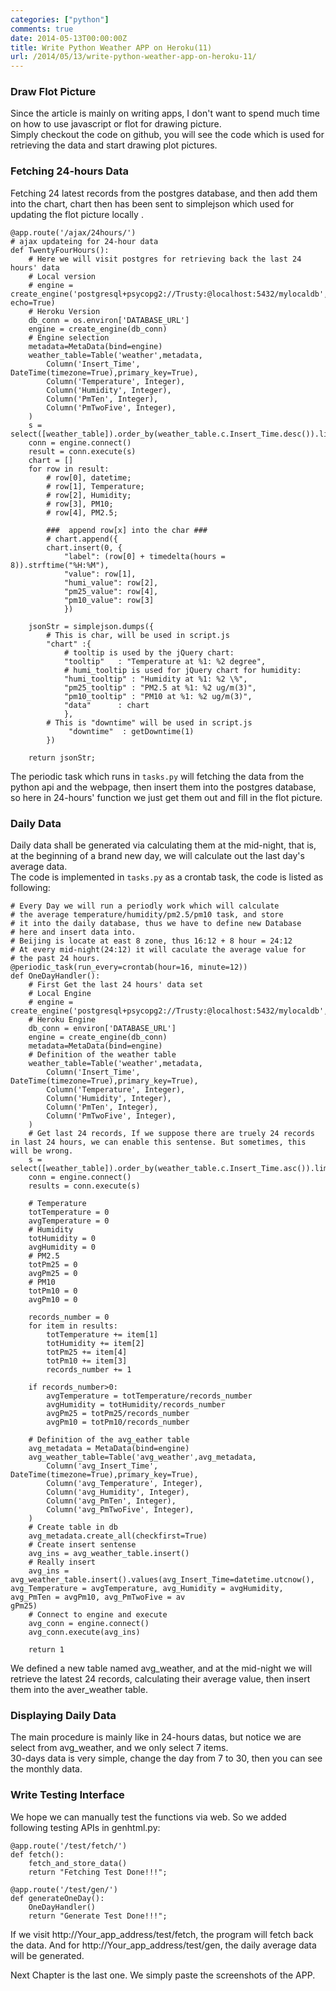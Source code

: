 ```yaml
---
categories: ["python"]
comments: true
date: 2014-05-13T00:00:00Z
title: Write Python Weather APP on Heroku(11)
url: /2014/05/13/write-python-weather-app-on-heroku-11/
---
```


### Draw Flot Picture
Since the article is mainly on writing apps, I don't want to spend much time on how to use javascript or flot for drawing picture.    
Simply checkout the code on github, you will see the code which is used for retrieving the data and start drawing plot pictures.    
### Fetching 24-hours Data
Fetching 24 latest records from the postgres database, and then add them into the chart, chart then has been sent to simplejson which used for updating the flot picture locally .       

```
@app.route('/ajax/24hours/')
# ajax updateing for 24-hour data
def TwentyFourHours():
    # Here we will visit postgres for retrieving back the last 24 hours' data
    # Local version
    # engine = create_engine('postgresql+psycopg2://Trusty:@localhost:5432/mylocaldb', echo=True)
    # Heroku Version
    db_conn = os.environ['DATABASE_URL']
    engine = create_engine(db_conn)
    # Engine selection
    metadata=MetaData(bind=engine)
    weather_table=Table('weather',metadata,
        Column('Insert_Time', DateTime(timezone=True),primary_key=True),
        Column('Temperature', Integer),
        Column('Humidity', Integer),
        Column('PmTen', Integer),
        Column('PmTwoFive', Integer),
    )
    s = select([weather_table]).order_by(weather_table.c.Insert_Time.desc()).limit(24)
    conn = engine.connect()
    result = conn.execute(s)
    chart = []
    for row in result:
        # row[0], datetime; 
        # row[1], Temperature;
        # row[2], Humidity;
        # row[3], PM10;
        # row[4], PM2.5; 

        ###  append row[x] into the char ###
        # chart.append({
        chart.insert(0, {
            "label": (row[0] + timedelta(hours = 8)).strftime("%H:%M"),
            "value": row[1],
            "humi_value": row[2],
            "pm25_value": row[4],
            "pm10_value": row[3]
            })

    jsonStr = simplejson.dumps({
        # This is char, will be used in script.js
        "chart" :{
            # tooltip is used by the jQuery chart:
            "tooltip"   : "Temperature at %1: %2 degree",
            # humi_tooltip is used for jQuery chart for humidity:
            "humi_tooltip" : "Humidity at %1: %2 \%",
            "pm25_tooltip" : "PM2.5 at %1: %2 ug/m(3)",
            "pm10_tooltip" : "PM10 at %1: %2 ug/m(3)",
            "data"      : chart
            },
        # This is "downtime" will be used in script.js
             "downtime"  : getDowntime(1)
        })

    return jsonStr;

```
The periodic task which runs in `tasks.py` will fetching the data from the python api and the webpage, then insert them into the postgres database, so here in 24-hours' function we just get them out and fill in the flot picture.      
### Daily Data
Daily data shall be generated via calculating them at the mid-night, that is, at the beginning of a brand new day, we will calculate out the last day's average data.    
The code is implemented in `tasks.py` as a crontab task, the code is listed as following:    

```
# Every Day we will run a periodly work which will calculate 
# the average temperature/humidity/pm2.5/pm10 task, and store
# it into the daily database, thus we have to define new Database
# here and insert data into.
# Beijing is locate at east 8 zone, thus 16:12 + 8 hour = 24:12
# At every mid-night(24:12) it will caculate the average value for
# the past 24 hours. 
@periodic_task(run_every=crontab(hour=16, minute=12))
def OneDayHandler():
    # First Get the last 24 hours' data set
    # Local Engine
    # engine = create_engine('postgresql+psycopg2://Trusty:@localhost:5432/mylocaldb',echo=True)
    # Heroku Engine
    db_conn = environ['DATABASE_URL']
    engine = create_engine(db_conn)
    metadata=MetaData(bind=engine)
    # Definition of the weather table
    weather_table=Table('weather',metadata,
    	Column('Insert_Time', DateTime(timezone=True),primary_key=True),
    	Column('Temperature', Integer),
    	Column('Humidity', Integer),
    	Column('PmTen', Integer),
    	Column('PmTwoFive', Integer),
    )
    # Get last 24 records, If we suppose there are truely 24 records in last 24 hours, we can enable this sentense. But sometimes, this will be wrong. 
    s = select([weather_table]).order_by(weather_table.c.Insert_Time.asc()).limit(24)
    conn = engine.connect()
    results = conn.execute(s)

    # Temperature
    totTemperature = 0
    avgTemperature = 0
    # Humidity
    totHumidity = 0
    avgHumidity = 0
    # PM2.5
    totPm25 = 0
    avgPm25 = 0
    # PM10
    totPm10 = 0
    avgPm10 = 0

    records_number = 0 
    for item in results:
        totTemperature += item[1]
        totHumidity += item[2]
        totPm25 += item[4]
        totPm10 += item[3]
        records_number += 1

    if records_number>0:
        avgTemperature = totTemperature/records_number
        avgHumidity = totHumidity/records_number
        avgPm25 = totPm25/records_number
        avgPm10 = totPm10/records_number

    # Definition of the avg_eather table
    avg_metadata = MetaData(bind=engine)
    avg_weather_table=Table('avg_weather',avg_metadata,
    	Column('avg_Insert_Time', DateTime(timezone=True),primary_key=True),
    	Column('avg_Temperature', Integer),
    	Column('avg_Humidity', Integer),
    	Column('avg_PmTen', Integer),
    	Column('avg_PmTwoFive', Integer),
    )
    # Create table in db
    avg_metadata.create_all(checkfirst=True)
    # Create insert sentense
    avg_ins = avg_weather_table.insert()
    # Really insert
    avg_ins = avg_weather_table.insert().values(avg_Insert_Time=datetime.utcnow(), avg_Temperature = avgTemperature, avg_Humidity = avgHumidity, avg_PmTen = avgPm10, avg_PmTwoFive = av
gPm25)
    # Connect to engine and execute
    avg_conn = engine.connect()
    avg_conn.execute(avg_ins)

    return 1

```
We defined a new table named avg_weather, and at the mid-night we will retrieve the latest 24 records, calculating their average value, then insert them into the aver_weather table.     
### Displaying Daily Data
The main procedure is mainly like in 24-hours datas, but notice we are select from avg_weather, and we only select 7 items.     
30-days data is very simple, change the day from 7 to 30, then you can see the monthly data.    
### Write Testing Interface
We hope we can manually test the functions via web. So we added following testing APIs in genhtml.py:    

```
@app.route('/test/fetch/')
def fetch():
    fetch_and_store_data()
    return "Fetching Test Done!!!";

@app.route('/test/gen/')
def generateOneDay():
    OneDayHandler()
    return "Generate Test Done!!!";

```
If we visit http://Your_app_address/test/fetch, the program will fetch back the data.  And for http://Your_app_address/test/gen, the daily average data will be generated.    

Next Chapter is the last one. We simply paste the screenshots of the APP.    
